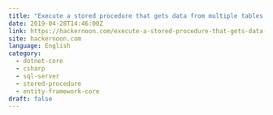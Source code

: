 ```yaml
---
title: "Execute a stored procedure that gets data from multiple tables in EF core"
date: 2019-04-28T14:46:00Z
link: https://hackernoon.com/execute-a-stored-procedure-that-gets-data-from-multiple-tables-in-ef-core-1638a7f010c?source=rss----3a8144eabfe3---4
site: hackernoon.com
language: English
category:
  - dotnet-core
  - csharp
  - sql-server
  - stored-procedure
  - entity-framework-core
draft: false
---
```

